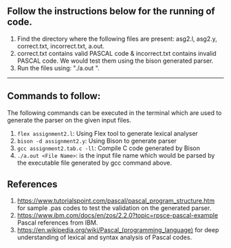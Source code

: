 ## Follow the instructions below for the running of code.

1. Find the directory where the following files are present: asg2.l, asg2.y, correct.txt, incorrect.txt, a.out.
2. correct.txt contains valid PASCAL code & incorrect.txt contains invalid PASCAL code. We would test them using the bison generated parser.
3. Run the files using: "./a.out <file name>".
___________________________________________________________________________________________________________________________________


## Commands to follow:

The following commands can be executed in the terminal which are used to generate the parser on the given input files.

1. `flex assignment2.l`: Using Flex tool to generate lexical analyser
2. `bison -d assignment2.y`: Using Bison to generate parser
3. `gcc assignment2.tab.c -ll`: Compile C code generated by Bison
4. `./a.out <File Name>`: <File Name> is the input file name which would be parsed by the executable file generated by gcc command above.

## References

1. https://www.tutorialspoint.com/pascal/pascal_program_structure.htm for sample .pas codes to test the validation on the generated parser.
2. https://www.ibm.com/docs/en/zos/2.2.0?topic=rpsce-pascal-example Pascal references from IBM.
3. https://en.wikipedia.org/wiki/Pascal_(programming_language) for deep understanding of lexical and syntax analysis of Pascal codes.